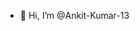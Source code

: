 - 👋 Hi, I’m @Ankit-Kumar-13


<!---
Ankit-Kumar-13/Ankit-Kumar-13 is a ✨ special ✨ repository because its `README.md` (this file) appears on your GitHub profile.
You can click the Preview link to take a look at your changes.
--->
